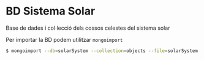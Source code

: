 # BD Sistema Solar #

Base de dades i col·lecció dels cossos celestes del sistema solar

Per importar la BD podem utilitzar ```mongoimport```

```bash
$ mongoimport --db=solarSystem --collection=objects --file=solarSystem.json
```
